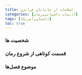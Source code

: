 ```yaml
---
title: اصلاحات از جاناتان فرانزن
categories: [ادبیات داستانی,رمان]
tags: [داستان,آمریکا]
toc: true
---
```


### شخصیت ها

### قسمت کوتاهی از شروع رمان

### موضوع فصل‌ها




